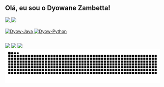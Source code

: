 ## Olá, eu sou o Dyowane Zambetta!


 </div>
  <a href="https://github.com/DyowaneZambetta">
  <img height="150em" src="https://github-readme-stats.vercel.app/api?username=DyowaneZambetta&show_icons=true&theme=highcontrast&include_all_commits=true&count_private=true"/>
  <img height="150em" src="https://github-readme-stats.vercel.app/api/top-langs/?username=DyowaneZambetta&layout=compact&langs_count=16&theme=highcontrast"/>
    
<div style="display: inline_block"><br>
  <img align="center" alt="Dyow-Java" height="50" width="60" src="https://cdn.jsdelivr.net/gh/devicons/devicon@latest/icons/java/java-original.svg">
  
  <img align="center" alt="Dyow-Python" height="50" width="60" src="https://cdn.jsdelivr.net/gh/devicons/devicon@latest/icons/python/python-original.svg">

  ##

</div>
 <a href="https://www.linkedin.com/in/dev-dyowane" target="_blank"><img src="https://img.shields.io/badge/-LinkedIn-%230077B5?style=for-the-badge&logo=linkedin&logoColor=white" target="_blank"></a> 
 <a href="https://instagram.com/dyow_zambetta" target="_blank"><img src="https://img.shields.io/badge/-Instagram-%23E4405F?style=for-the-badge&logo=instagram&logoColor=white" target="_blank"></a>
 <a href = "mailto:dyowane.zambetta.dev@gmail.com"><img src="https://img.shields.io/badge/-Gmail-%23333?style=for-the-badge&logo=gmail&logoColor=white" target="_blank"></a>



</div>
  <picture>
  <source media="(prefers-color-scheme: dark)" srcset="https://raw.githubusercontent.com/DyowaneZambetta/DyowaneZambetta/output/github-contribution-grid-snake-dark.svg">
  <source media="(prefers-color-scheme: light)" srcset="https://raw.githubusercontent.com/DyowaneZambetta/DyowaneZambetta/output/github-contribution-grid-snake.svg">
  <img alt="github contribution grid snake animation" src="https://raw.githubusercontent.com/DyowaneZambetta/DyowaneZambetta/output/github-contribution-grid-snake.svg">
</picture>
          
          
